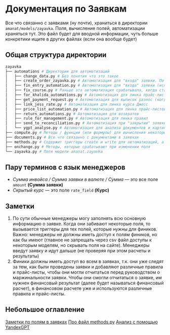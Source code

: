 # Документация по Заявкам

Все что связанно с заявками (ну почти), храниться в директории `amanat/models/zayavka`. Поля, вычисление полей, автоматизации храняться тут. Это файл будет для вводной информации, чуть больше конкретики ищите в других файлах (если она вообще будет)

## Общая структура директории
```bash
zayavka
├── automations # Директория для автоматизаций
│   ├── change_data.py # Без понятия что это такое
│   ├── create_order_zayavka.py # Автоматизация для "входа" заявки. По сути использует те же методы, что в файле fin_entry_automation.py, но тут другой триггер
│   ├── fin_entry_automation.py # Автоматизация для "входа" заявки (используются только финиками)
│   ├── fix_course.py # Раньше эта автоматизация срабатывала, когда статус заявки был 6. Щас нигде не используется
│   ├── for_khalida_automations.py # Автоматизация для линка прайс-листов и правил (используются только финиками)
│   ├── get_payment_request.py # Автоматизация для выписок разнос (когда они линкуются к заявке)
│   ├── link_jess_rate.py # Автоматизация для линка курса Джесс
│   ├── price_list_automation.py # Автоматизация для линка прайс-листов
│   ├── return_automations.py # Автоматизация для возвратов
│   ├── rule_for_management.py # Автоматизация для линка правил
│   ├── send_to_reconciliation.py # Автоматизация при "закрытии" заявки
│   └── ygpt_analyse.py # Автоматизация для анализа документов и картинки через YandexGPT
├── compute.py # Методы / функции (или формулы) для вычисления некоторых полей
├── documents.py # Все что связанно с документами в заявках
├── methods.py # Содержит триггеры create и write для автоматизаций, а также полезные методы (например для создание ордера)
├── onchange.py # Методы, которые срабатывают при изменении поля
└── zayavka.py # Поля модели amanat.zayavka
```

## Пару терминов с язык менеджеров
- *Сумма инвойса / Сумма заявки в валюте / Сумма* — это все поле `amount` **(Сумма заявки)**
- *Скрытый курс* — это поле `rate_field` **(Курс)**

## Заметки
1. По сути обычные менеджеры могу заполнять всю основную информацию о заявке. Когда они забивают некоторые поля, то вызывается триггеры для тех полей, которые нужны для фиников. Важно: менеджеры не должны иметь доступ к полям фиников, но как бы имеют (главное не запрещать через csv файл доступы к некоторым моделям, но скрывать поля на сайте). Менеджеры введут заявку и идут дальше (не проверяя при этом расчеты и результаты)
2. Финики должны иметь доступ во всем в заявках, т.к. они уже следят за тем, как были проведены заявки и добавляют различные правила и прайс-листы, чтобы они могли отчитаться перед руководством о маржинальности заявки. Чтобы они смогли отчитаться о заявке, им нужнен финансовый результат (далее будет называться финансовый расчет), в финансовом расчете уже и используются различные правила и прайс-листы.

## Небольшое оглавление
[Заметки по полям в заявках](note_for_fields.md")
[Про файл methods.py](methods.md)
[Анализ с помощью YandexGPT](ygpt_analyse.md)